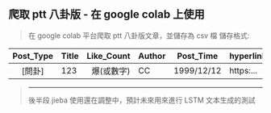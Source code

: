 ## 爬取 ptt 八卦版 - 在 google colab 上使用 ##

> 在 google colab 平台爬取 ptt 八卦版文章，並儲存為 csv 檔
> 儲存格式:

| Post_Type     | Title           | Like_Count  | Author    | Post_Time   | hyperlink    | Post_Content |
| :-----------: |:----------------| -----------:|:----------|:-----------:|:-------------|:-------------|
|     [問卦]    | 123             | 爆(或數字)   | CC       |  1999/12/12  |https:...     |(內文)        |

> -------------
> 後半段 jieba 使用還在調整中，預計未來用來進行 LSTM 文本生成的測試
